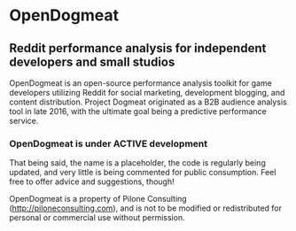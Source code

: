 # OpenDogmeat
## Reddit performance analysis for independent developers and small studios

OpenDogmeat is an open-source performance analysis toolkit for game developers utilizing Reddit for social marketing, development blogging, and content distribution. Project Dogmeat originated as a B2B audience analysis tool in late 2016, with the ultimate goal being a predictive performance service.

### OpenDogmeat is under ACTIVE development

That being said, the name is a placeholder, the code is regularly being updated, and very little is being commented for public consumption. Feel free to offer advice and suggestions, though!

OpenDogmeat is a property of Pilone Consulting (http://piloneconsulting.com), and is not to be modified or redistributed for personal or commercial use without permission.
